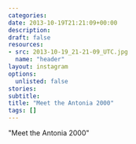 ```yaml
---
categories:
date: 2013-10-19T21:21:09+00:00
description:
draft: false
resources:
- src: 2013-10-19_21-21-09_UTC.jpg
  name: "header"
layout: instagram
options:
  unlisted: false
stories:
subtitle:
title: "Meet the Antonia 2000"
tags: []
---
```


"Meet the Antonia 2000"
